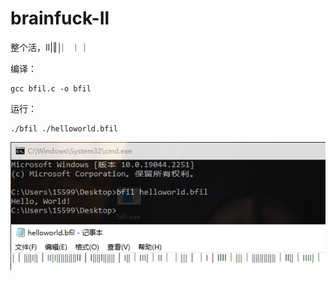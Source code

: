 # brainfuck-Il

整个活，Il|‖│︳︱｜

编译：

    gcc bfil.c -o bfil

运行：

    ./bfil ./helloworld.bfil

![result](https://github.com/WheatBox/brainfuck-Il/blob/main/result.png)
